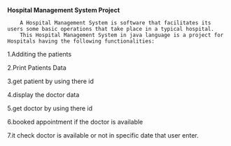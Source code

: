**Hospital Management System Project**

        A Hospital Management System is software that facilitates its users some basic operations that take place in a typical hospital. 
        This Hospital Management System in java language is a project for Hospitals having the following functionalities:

1.Additing the patients

2.Print Patients Data

3.get patient by using there id

4.display the doctor data

5.get doctor by using there id

6.booked appointment if the doctor is available

7.it check doctor is available or not in specific date that user enter.
